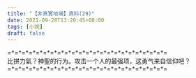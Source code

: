 ```yaml
---
title: "【非真實地場】資料(29)"
date: 2021-09-28T13:20:45+08:00
tags: [小說]
draft: false
---
```


=\*=\*=\*=\*=\*=\*=\*=\*=\*=\*=\*=\*=\*=\*=\*=\*=\*=\*=\*=\*=\*=\*=  
比拼力氣？神聖的行为。攻击一个人的最强项，这勇气来自信仰吧？  
=\*=\*=\*=\*=\*=\*=\*=\*=\*=\*=\*=\*=\*=\*=\*=\*=\*=\*=\*=\*=\*=\*=  